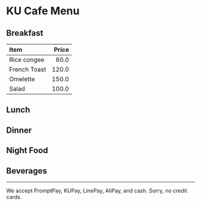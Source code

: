 # KU Cafe Menu


## Breakfast

| Item                                   | Price |
|:---------------------------------------|------:|
| Rice congee                           |  60.0  |
| French Toast                          |  120.0  |
| Omelette                              |  150.0  |
| Salad                                 |  100.0  | 

## Lunch 


## Dinner


## Night Food


## Beverages



---

We accept PromptPay, KUPay, LinePay, AliPay, and cash. Sorry, no credit cards.
